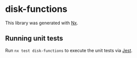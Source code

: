 # disk-functions

This library was generated with [Nx](https://nx.dev).

## Running unit tests

Run `nx test disk-functions` to execute the unit tests via [Jest](https://jestjs.io).
